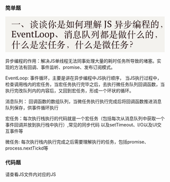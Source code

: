 ### 简单题
![img](./images/1.jpg)

异步编程的作用：解决JS单线程无法同事处理大量的耗时任务所导致的堵塞。实现的方法有回调、事件监听、promise、发布订阅模式。

EventLoop: 事件循环，主要是讲在异步编程中JS执行顺序， 当JS执行过程中，检查调用栈内的宏任务，当宏任务执行完毕之后，去执行微任务队列回调函数，当执行完改队列内的内容后，又回到宏任务，形成一个环状的循环。

消息队列： 回调函数的数组队列，当微任务执行执行完成后将回调函数推进消息队列保存，供事件循环执行

宏任务：每次执行栈执行的代码就是一个宏任务（包括每次从消息队列中获取一个事件回调并放到执行栈中执行）,常见的同步代码 以及setTimeout、I/O以及UI交互事件等

微任务: 每次执行栈内执行完成之后需要理解执行的任务，包括promise、process.nextTickd等

### 代码题

请查看JS文件内对应的JS

